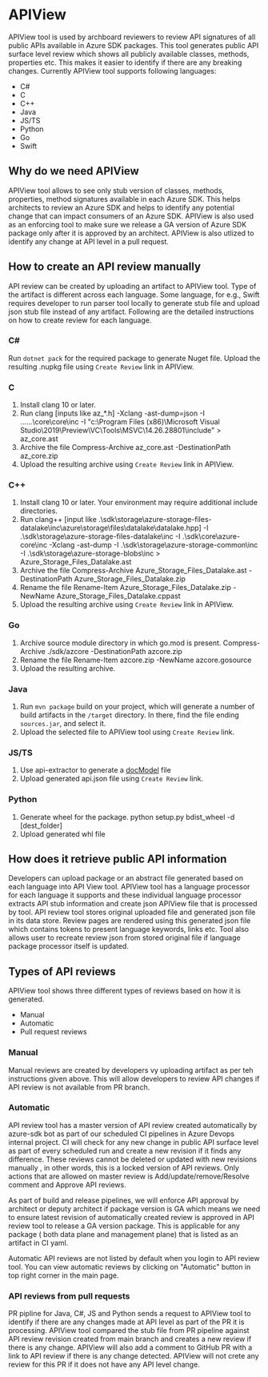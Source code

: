 # APIView

APIView tool is used by archboard reviewers to review API signatures of all public APIs available in Azure SDK packages. This tool generates public API surface level review which shows all publicly available classes, methods, properties etc. This makes it easier to identify if there are any breaking changes. Currently APIView tool supports following languages:

- C#
- C
- C++
- Java
- JS/TS
- Python
- Go
- Swift

## Why do we need APIView

APIView tool allows to see only stub version of classes, methods, properties, method signatures available in each Azure SDK. This helps architects to review an Azure SDK and helps to identify any potential change that can impact consumers of an Azure SDK. APIView is also used as an enforcing tool to make sure we release a GA version of Azure SDK package only after it is approved by an architect. APIView is also utlized to identify any change at API level in a pull request.


## How to create an API review manually

API review can be created by uploading an artifact to APIView tool. Type of the artifact is different across each language. Some language, for e.g., Swift requires developer to run parser tool locally to generate stub file and upload json stub file instead of any artifact. Following are the detailed instructions on how to create review for each language. 

### C#
Run `dotnet pack` for the required package to generate Nuget file. Upload the resulting .nupkg file using `Create Review` link in APIView.

### C
1. Install clang 10 or later.
2. Run clang [inputs like az_*.h] -Xclang -ast-dump=json -I ..\..\..\core\core\inc -I "c:\Program Files (x86)\Microsoft Visual Studio\2019\Preview\VC\Tools\MSVC\14.26.28801\include\" > az_core.ast
3. Archive the file Compress-Archive az_core.ast -DestinationPath az_core.zip
4. Upload the resulting archive using `Create Review` link in APIView.

### C++
1. Install clang 10 or later. Your environment may require additional include directories.
2. Run clang++ [input like .\sdk\storage\azure-storage-files-datalake\inc\azure\storage\files\datalake\datalake.hpp] -I .\sdk\storage\azure-storage-files-datalake\inc -I .\sdk\core\azure-core\inc -Xclang -ast-dump -I .\sdk\storage\azure-storage-common\inc -I .\sdk\storage\azure-storage-blobs\inc > Azure_Storage_Files_Datalake.ast
3. Archive the file Compress-Archive Azure_Storage_Files_Datalake.ast -DestinationPath Azure_Storage_Files_Datalake.zip
4. Rename the file Rename-Item Azure_Storage_Files_Datalake.zip -NewName Azure_Storage_Files_Datalake.cppast
5. Upload the resulting archive using `Create Review` link in APIView.

### Go
1. Archive source module directory in which go.mod is present. Compress-Archive ./sdk/azcore -DestinationPath azcore.zip
2. Rename the file Rename-Item azcore.zip -NewName azcore.gosource
3. Upload the resulting archive.

### Java
1. Run `mvn package` build on your project, which will generate a number of build artifacts in the `/target` directory. In there, find the file ending `sources.jar`, and select it.
2. Upload the selected file to APIView tool using `Create Review` link.

### JS/TS
1. Use api-extractor to generate a [docModel](https://api-extractor.com/pages/setup/generating_docs/) file
2. Upload generated api.json file using `Create Review` link.

### Python
1. Generate wheel for the package. python setup.py bdist_wheel -d [dest_folder]
2. Upload generated whl file


## How does it retrieve public API information

Developers can upload package or an abstract file generated based on each language into API View tool. APIView tool has a language processor for each language it supports and these individual language processor extracts API stub information and create json APIView file that is processed by tool. API review tool stores original uploaded file and generated json file in its data store. Review pages are rendered using this generated json file which contains tokens to present language keywords, links etc. Tool also allows user to recreate review json from stored original file if language package processor itself is updated.

## Types of API reviews

APIView tool shows three different types of reviews based on how it is generated.
- Manual
- Automatic
- Pull request reviews

### Manual
Manual reviews are created by developers vy uploading artifact as per teh instructions given above. This will allow developers to review API changes if API review is not available from PR branch.

### Automatic
API review tool has a master version of API review created automatically by azure-sdk bot as part of our scheduled CI pipelines in Azure Devops internal project. CI will check for any new change in public API surface level as part of every scheduled run and create a new revision if it finds any difference. These reviews cannot be deleted or updated with new revisions manually , in other words, this is a locked version of API reviews. Only actions that are allowed on master review is Add/update/remove/Resolve comment and Approve API reviews.

As part of build and release pipelines, we will enforce API approval by architect or deputy architect if package version is GA which means we need to ensure latest revision of automatically created review is approved in API review tool to release a GA version package. This is applicable for any package ( both data plane and management plane) that is listed as an artifact in CI yaml.

Automatic API reviews are not listed by default when you login to API review tool. You can view automatic reviews by clicking on "Automatic" button in top right corner in the main page.

### API reviews from pull requests
PR pipline for Java, C#, JS and Python sends a request to APIView tool to identify if there are any changes made at API level as part of the PR it is processing. APIView tool compared the stub file from PR pipeline against API review revision created from main branch and creates a new review if there is any change. APIView will also add a comment to GitHub PR with a link to API review if there is any change detected. APIView will not crete any review for this PR if it does not have any API level change.